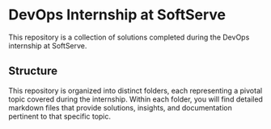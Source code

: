 # DevOps Internship at SoftServe

This repository is a collection of solutions completed during the DevOps internship at SoftServe. 

## Structure

This repository is organized into distinct folders, each representing a pivotal topic covered during the internship. Within each folder, you will find detailed markdown files that provide solutions, insights, and documentation pertinent to that specific topic.

